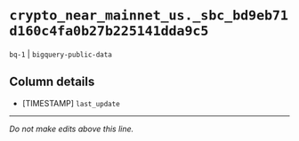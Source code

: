 # `crypto_near_mainnet_us._sbc_bd9eb71d160c4fa0b27b225141dda9c5`
`bq-1` | `bigquery-public-data`

## Column details
* [TIMESTAMP] `last_update`

-------------------------------------------------------------------------------
*Do not make edits above this line.*
